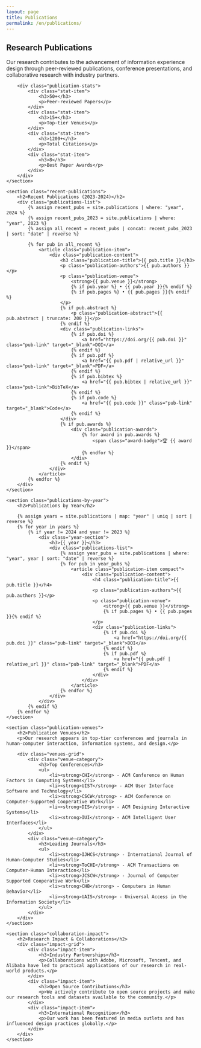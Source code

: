 ```yaml
---
layout: page
title: Publications
permalink: /en/publications/
---
```


<div class="publications-overview">
    <section class="publications-intro">
        <h2>Research Publications</h2>
        <p>Our research contributes to the advancement of information experience design through peer-reviewed publications, conference presentations, and collaborative research with industry partners.</p>
        
        <div class="publication-stats">
            <div class="stat-item">
                <h3>50+</h3>
                <p>Peer-reviewed Papers</p>
            </div>
            <div class="stat-item">
                <h3>15+</h3>
                <p>Top-tier Venues</p>
            </div>
            <div class="stat-item">
                <h3>1200+</h3>
                <p>Total Citations</p>
            </div>
            <div class="stat-item">
                <h3>8</h3>
                <p>Best Paper Awards</p>
            </div>
        </div>
    </section>

    <section class="recent-publications">
        <h2>Recent Publications (2023-2024)</h2>
        <div class="publications-list">
            {% assign recent_pubs = site.publications | where: "year", 2024 %}
            {% assign recent_pubs_2023 = site.publications | where: "year", 2023 %}
            {% assign all_recent = recent_pubs | concat: recent_pubs_2023 | sort: "date" | reverse %}
            
            {% for pub in all_recent %}
                <article class="publication-item">
                    <div class="publication-content">
                        <h3 class="publication-title">{{ pub.title }}</h3>
                        <p class="publication-authors">{{ pub.authors }}</p>
                        <p class="publication-venue">
                            <strong>{{ pub.venue }}</strong>
                            {% if pub.year %} • {{ pub.year }}{% endif %}
                            {% if pub.pages %} • {{ pub.pages }}{% endif %}
                        </p>
                        {% if pub.abstract %}
                            <p class="publication-abstract">{{ pub.abstract | truncate: 200 }}</p>
                        {% endif %}
                        <div class="publication-links">
                            {% if pub.doi %}
                                <a href="https://doi.org/{{ pub.doi }}" class="pub-link" target="_blank">DOI</a>
                            {% endif %}
                            {% if pub.pdf %}
                                <a href="{{ pub.pdf | relative_url }}" class="pub-link" target="_blank">PDF</a>
                            {% endif %}
                            {% if pub.bibtex %}
                                <a href="{{ pub.bibtex | relative_url }}" class="pub-link">BibTeX</a>
                            {% endif %}
                            {% if pub.code %}
                                <a href="{{ pub.code }}" class="pub-link" target="_blank">Code</a>
                            {% endif %}
                        </div>
                        {% if pub.awards %}
                            <div class="publication-awards">
                                {% for award in pub.awards %}
                                    <span class="award-badge">🏆 {{ award }}</span>
                                {% endfor %}
                            </div>
                        {% endif %}
                    </div>
                </article>
            {% endfor %}
        </div>
    </section>

    <section class="publications-by-year">
        <h2>Publications by Year</h2>
        
        {% assign years = site.publications | map: "year" | uniq | sort | reverse %}
        {% for year in years %}
            {% if year != 2024 and year != 2023 %}
                <div class="year-section">
                    <h3>{{ year }}</h3>
                    <div class="publications-list">
                        {% assign year_pubs = site.publications | where: "year", year | sort: "date" | reverse %}
                        {% for pub in year_pubs %}
                            <article class="publication-item compact">
                                <div class="publication-content">
                                    <h4 class="publication-title">{{ pub.title }}</h4>
                                    <p class="publication-authors">{{ pub.authors }}</p>
                                    <p class="publication-venue">
                                        <strong>{{ pub.venue }}</strong>
                                        {% if pub.pages %} • {{ pub.pages }}{% endif %}
                                    </p>
                                    <div class="publication-links">
                                        {% if pub.doi %}
                                            <a href="https://doi.org/{{ pub.doi }}" class="pub-link" target="_blank">DOI</a>
                                        {% endif %}
                                        {% if pub.pdf %}
                                            <a href="{{ pub.pdf | relative_url }}" class="pub-link" target="_blank">PDF</a>
                                        {% endif %}
                                    </div>
                                </div>
                            </article>
                        {% endfor %}
                    </div>
                </div>
            {% endif %}
        {% endfor %}
    </section>

    <section class="publication-venues">
        <h2>Publication Venues</h2>
        <p>Our research appears in top-tier conferences and journals in human-computer interaction, information systems, and design.</p>
        
        <div class="venues-grid">
            <div class="venue-category">
                <h3>Top Conferences</h3>
                <ul>
                    <li><strong>CHI</strong> - ACM Conference on Human Factors in Computing Systems</li>
                    <li><strong>UIST</strong> - ACM User Interface Software and Technology</li>
                    <li><strong>CSCW</strong> - ACM Conference on Computer-Supported Cooperative Work</li>
                    <li><strong>DIS</strong> - ACM Designing Interactive Systems</li>
                    <li><strong>IUI</strong> - ACM Intelligent User Interfaces</li>
                </ul>
            </div>
            <div class="venue-category">
                <h3>Leading Journals</h3>
                <ul>
                    <li><strong>IJHCS</strong> - International Journal of Human-Computer Studies</li>
                    <li><strong>ToCHI</strong> - ACM Transactions on Computer-Human Interaction</li>
                    <li><strong>JCSCW</strong> - Journal of Computer Supported Cooperative Work</li>
                    <li><strong>CHB</strong> - Computers in Human Behavior</li>
                    <li><strong>UAIS</strong> - Universal Access in the Information Society</li>
                </ul>
            </div>
        </div>
    </section>

    <section class="collaboration-impact">
        <h2>Research Impact & Collaborations</h2>
        <div class="impact-grid">
            <div class="impact-item">
                <h3>Industry Partnerships</h3>
                <p>Collaborations with Adobe, Microsoft, Tencent, and Alibaba have led to practical applications of our research in real-world products.</p>
            </div>
            <div class="impact-item">
                <h3>Open Source Contributions</h3>
                <p>We actively contribute to open source projects and make our research tools and datasets available to the community.</p>
            </div>
            <div class="impact-item">
                <h3>International Recognition</h3>
                <p>Our work has been featured in media outlets and has influenced design practices globally.</p>
            </div>
        </div>
    </section>
</div>